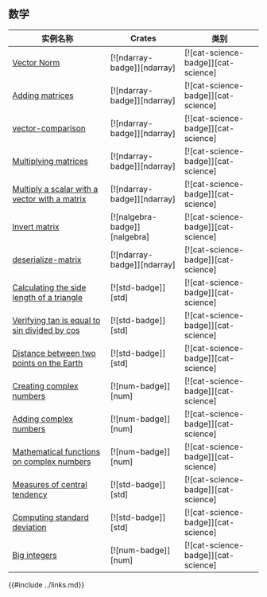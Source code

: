 ## 数学

<!--
> [science/mathematics.md](https://github.com/rust-lang-nursery/rust-cookbook/blob/master/src/science/mathematics.md)
> <br />
> commit a00ff787ce5e326e27dd7747bd25f8a527f7d97e - 2020.06.07
-->

| 实例名称 | Crates | 类别 |
|--------|--------|------------|
| [Vector Norm][vector-norm] | [![ndarray-badge]][ndarray] | [![cat-science-badge]][cat-science] |
| [Adding matrices][add-matrices] | [![ndarray-badge]][ndarray] | [![cat-science-badge]][cat-science] |
| [vector-comparison][vector-comparison] | [![ndarray-badge]][ndarray] | [![cat-science-badge]][cat-science] |
| [Multiplying matrices][multiply-matrices] | [![ndarray-badge]][ndarray] | [![cat-science-badge]][cat-science] |
| [Multiply a scalar with a vector with a matrix][multiply-scalar-vector-matrix] | [![ndarray-badge]][ndarray] | [![cat-science-badge]][cat-science] |
| [Invert matrix][invert-matrix] | [![nalgebra-badge]][nalgebra] | [![cat-science-badge]][cat-science] |
| [deserialize-matrix][deserialize-matrix] | [![ndarray-badge]][ndarray] | [![cat-science-badge]][cat-science] |
| [Calculating the side length of a triangle][side-length] | [![std-badge]][std] | [![cat-science-badge]][cat-science] |
| [Verifying tan is equal to sin divided by cos][tan-sin-cos] | [![std-badge]][std] | [![cat-science-badge]][cat-science] |
| [Distance between two points on the Earth][latitude-longitude] | [![std-badge]][std] | [![cat-science-badge]][cat-science] |
| [Creating complex numbers][create-complex] | [![num-badge]][num] | [![cat-science-badge]][cat-science] |
| [Adding complex numbers][add-complex] | [![num-badge]][num] | [![cat-science-badge]][cat-science] |
| [Mathematical functions on complex numbers][mathematical-functions] | [![num-badge]][num] | [![cat-science-badge]][cat-science] |
| [Measures of central tendency][ex-central-tendency] | [![std-badge]][std] | [![cat-science-badge]][cat-science] |
| [Computing standard deviation][ex-standard-deviation] | [![std-badge]][std] | [![cat-science-badge]][cat-science] |
| [Big integers][big-integers] | [![num-badge]][num] | [![cat-science-badge]][cat-science] |

[vector-norm]: science/mathematics/linear_algebra.md#vector-norm
[add-matrices]: science/mathematics/linear_algebra.md#adding-matrices
[multiply-matrices]: science/mathematics/linear_algebra.md#multiplying-matrices
[multiply-scalar-vector-matrix]: science/mathematics/linear_algebra.md#multiply-a-scalar-with-a-vector-with-a-matrix
[invert-matrix]: science/mathematics/linear_algebra.md#invert-matrix
[deserialize-matrix]: science/mathematics/linear_algebra.md#deserialize-matrix
[vector-comparison]: science/mathematics/linear_algebra.md#vector-comparison
[side-length]: science/mathematics/trigonometry.md#calculating-the-side-length-of-a-triangle
[tan-sin-cos]: science/mathematics/trigonometry.md#verifying-tan-is-equal-to-sin-divided-by-cos
[latitude-longitude]: science/mathematics/trigonometry.md#distance-between-two-points-on-the-earth
[create-complex]: science/mathematics/complex_numbers.md#creating-complex-numbers
[add-complex]: science/mathematics/complex_numbers.md#adding-complex-numbers
[mathematical-functions]: science/mathematics/complex_numbers.md#mathematical-functions
[ex-central-tendency]: science/mathematics/statistics.md#measures-of-central-tendency
[ex-standard-deviation]: science/mathematics/statistics.md#standard-deviation
[big-integers]: science/mathematics/miscellaneous.md#big-integers

{{#include ../links.md}}
